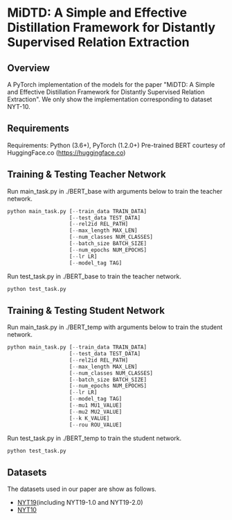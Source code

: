 # MiDTD: A Simple and Effective Distillation Framework for Distantly Supervised Relation Extraction

## Overview
A PyTorch implementation of the models for the paper "MiDTD: A Simple and Effective Distillation Framework for Distantly Supervised Relation Extraction". We only show the implementation corresponding to dataset NYT-10.

## Requirements
Requirements: Python (3.6+), PyTorch (1.2.0+)
Pre-trained BERT courtesy of HuggingFace.co (https://huggingface.co)

## Training & Testing Teacher Network
Run main_task.py in ./BERT_base with arguments below to train the teacher network.

```python 
python main_task.py [--train_data TRAIN_DATA]
                    [--test_data TEST_DATA]
                    [--rel2id REL_PATH]
                    [--max_length MAX_LEN]
                    [--num_classes NUM_CLASSES] 
                    [--batch_size BATCH_SIZE]
                    [--num_epochs NUM_EPOCHS]
                    [--lr LR] 
                    [--model_tag TAG]                    
```

Run test_task.py in ./BERT_base to train the teacher network.

```python 
python test_task.py
```


## Training & Testing Student Network
Run main_task.py in ./BERT_temp with arguments below to train the student network.

```python
python main_task.py [--train_data TRAIN_DATA]
                    [--test_data TEST_DATA]
                    [--rel2id REL_PATH]
                    [--max_length MAX_LEN]
                    [--num_classes NUM_CLASSES] 
                    [--batch_size BATCH_SIZE]
                    [--num_epochs NUM_EPOCHS]
                    [--lr LR] 
                    [--model_tag TAG]
                    [--mu1 MU1_VALUE]
                    [--mu2 MU2_VALUE]
                    [--k K_VALUE]
                    [--rou ROU_VALUE]                    
```

Run test_task.py in ./BERT_temp to train the student network.

```python 
python test_task.py
```

## Datasets
The datasets used in our paper are show as follows.
- [NYT19](https://github.com/PaddlePaddle/Research/tree/master/NLP)(including NYT19-1.0 and NYT19-2.0)
- [NYT10](https://drive.google.com/drive/folders/1PG5L0j4KBW7LTkNHlE2YFRamaUBlDbZs?usp=sharing)
